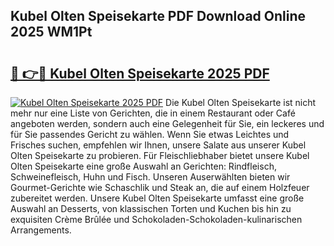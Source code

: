 ## Kubel Olten Speisekarte PDF Download Online 2025 WM1Pt

# <h2><a href="http://gc8m2u.nevu.top/?p=Kubel+Olten+Speisekarte">🔗 👉🔴 Kubel Olten Speisekarte 2025 PDF</a></h2>

[![Kubel Olten Speisekarte 2025 PDF](https://i.imgur.com/dBaPXMq.png)](http://gc8m2u.nevu.top/?p=Kubel+Olten+Speisekarte)
Die Kubel Olten Speisekarte ist nicht mehr nur eine Liste von Gerichten, die in einem Restaurant oder Café angeboten werden, sondern auch eine Gelegenheit für Sie, ein leckeres und für Sie passendes Gericht zu wählen. Wenn Sie etwas Leichtes und Frisches suchen, empfehlen wir Ihnen, unsere Salate aus unserer Kubel Olten Speisekarte zu probieren. Für Fleischliebhaber bietet unsere Kubel Olten Speisekarte eine große Auswahl an Gerichten: Rindfleisch, Schweinefleisch, Huhn und Fisch. Unseren Auserwählten bieten wir Gourmet-Gerichte wie Schaschlik und Steak an, die auf einem Holzfeuer zubereitet werden. Unsere Kubel Olten Speisekarte umfasst eine große Auswahl an Desserts, von klassischen Torten und Kuchen bis hin zu exquisiten Crème Brûlée und Schokoladen-Schokoladen-kulinarischen Arrangements.
